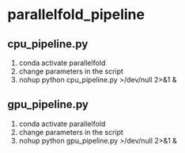 # parallelfold_pipeline
## cpu_pipeline.py
1. conda activate parallelfold
2. change parameters in the script
3. nohup python cpu_pipeline.py >/dev/null 2>&1 &
## gpu_pipeline.py
1. conda activate parallelfold
2. change parameters in the script
3. nohup python gpu_pipeline.py >/dev/null 2>&1 &
